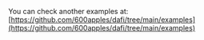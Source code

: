 You can check another examples at: [https://github.com/600apples/dafi/tree/main/examples](https://github.com/600apples/dafi/tree/main/examples)
